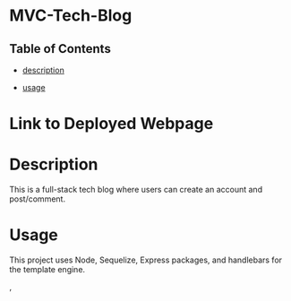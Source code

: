# **MVC-Tech-Blog**

  ## Table of Contents

  * [description](#description)

  * [usage](#usage)




  # Link to Deployed Webpage

  # Description
  This is a full-stack tech blog where users can create an account and post/comment.  


  # Usage
  This project uses Node, Sequelize, Express packages, and handlebars for the template engine. 

,


  

